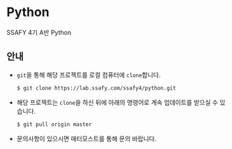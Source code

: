 # Python
SSAFY 4기 A반 Python

## 안내

* `git`을 통해 해당 프로젝트를 로컬 컴퓨터에 `clone`합니다.

  ```bash
  $ git clone https://lab.ssafy.com/ssafy4/python.git
  ```

* 해당 프로젝트는 `clone`을 하신 뒤에 아래의 명령어로 계속 업데이트를 받으실 수 있습니다.

  ```bash
  $ git pull origin master
  ```

* 문의사항이 있으시면 매터모스트를 통해 문의 바랍니다.



